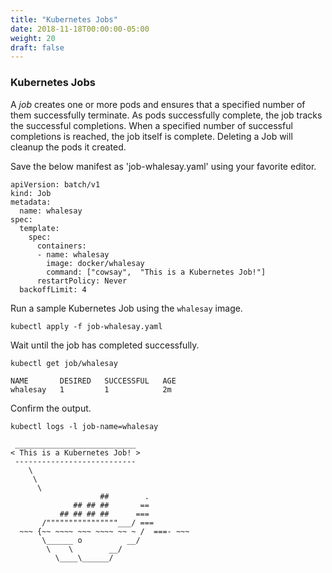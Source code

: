 ```yaml
---
title: "Kubernetes Jobs"
date: 2018-11-18T00:00:00-05:00
weight: 20
draft: false
---
```


### Kubernetes Jobs

A _job_ creates one or more pods and ensures that a specified number of them successfully terminate. As pods successfully complete, the job tracks the successful completions. When a specified number of successful completions is reached, the job itself is complete. Deleting a Job will cleanup the pods it created.

Save the below manifest as 'job-whalesay.yaml' using your favorite editor.

```
apiVersion: batch/v1
kind: Job
metadata:
  name: whalesay
spec:
  template:
    spec:
      containers:
      - name: whalesay
        image: docker/whalesay
        command: ["cowsay",  "This is a Kubernetes Job!"]
      restartPolicy: Never
  backoffLimit: 4
```

Run a sample Kubernetes Job using the `whalesay` image.

```
kubectl apply -f job-whalesay.yaml
```

Wait until the job has completed successfully.

```
kubectl get job/whalesay
```

```output
NAME       DESIRED   SUCCESSFUL   AGE
whalesay   1         1            2m
```

Confirm the output.

```
kubectl logs -l job-name=whalesay
```

```output
 ___________________________ 
< This is a Kubernetes Job! >
 --------------------------- 
    \
     \
      \     
                    ##        .            
              ## ## ##       ==            
           ## ## ## ##      ===            
       /""""""""""""""""___/ ===        
  ~~~ {~~ ~~~~ ~~~ ~~~~ ~~ ~ /  ===- ~~~   
       \______ o          __/            
        \    \        __/             
          \____\______/   
```